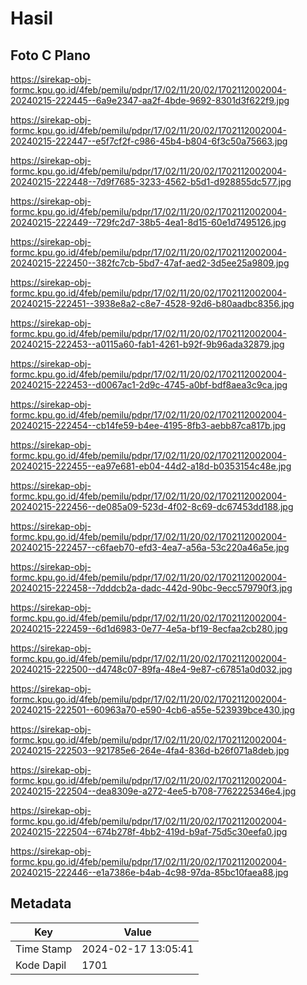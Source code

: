 # Hasil

## Foto C Plano

https://sirekap-obj-formc.kpu.go.id/4feb/pemilu/pdpr/17/02/11/20/02/1702112002004-20240215-222445--6a9e2347-aa2f-4bde-9692-8301d3f622f9.jpg

https://sirekap-obj-formc.kpu.go.id/4feb/pemilu/pdpr/17/02/11/20/02/1702112002004-20240215-222447--e5f7cf2f-c986-45b4-b804-6f3c50a75663.jpg

https://sirekap-obj-formc.kpu.go.id/4feb/pemilu/pdpr/17/02/11/20/02/1702112002004-20240215-222448--7d9f7685-3233-4562-b5d1-d928855dc577.jpg

https://sirekap-obj-formc.kpu.go.id/4feb/pemilu/pdpr/17/02/11/20/02/1702112002004-20240215-222449--729fc2d7-38b5-4ea1-8d15-60e1d7495126.jpg

https://sirekap-obj-formc.kpu.go.id/4feb/pemilu/pdpr/17/02/11/20/02/1702112002004-20240215-222450--382fc7cb-5bd7-47af-aed2-3d5ee25a9809.jpg

https://sirekap-obj-formc.kpu.go.id/4feb/pemilu/pdpr/17/02/11/20/02/1702112002004-20240215-222451--3938e8a2-c8e7-4528-92d6-b80aadbc8356.jpg

https://sirekap-obj-formc.kpu.go.id/4feb/pemilu/pdpr/17/02/11/20/02/1702112002004-20240215-222453--a0115a60-fab1-4261-b92f-9b96ada32879.jpg

https://sirekap-obj-formc.kpu.go.id/4feb/pemilu/pdpr/17/02/11/20/02/1702112002004-20240215-222453--d0067ac1-2d9c-4745-a0bf-bdf8aea3c9ca.jpg

https://sirekap-obj-formc.kpu.go.id/4feb/pemilu/pdpr/17/02/11/20/02/1702112002004-20240215-222454--cb14fe59-b4ee-4195-8fb3-aebb87ca817b.jpg

https://sirekap-obj-formc.kpu.go.id/4feb/pemilu/pdpr/17/02/11/20/02/1702112002004-20240215-222455--ea97e681-eb04-44d2-a18d-b0353154c48e.jpg

https://sirekap-obj-formc.kpu.go.id/4feb/pemilu/pdpr/17/02/11/20/02/1702112002004-20240215-222456--de085a09-523d-4f02-8c69-dc67453dd188.jpg

https://sirekap-obj-formc.kpu.go.id/4feb/pemilu/pdpr/17/02/11/20/02/1702112002004-20240215-222457--c6faeb70-efd3-4ea7-a56a-53c220a46a5e.jpg

https://sirekap-obj-formc.kpu.go.id/4feb/pemilu/pdpr/17/02/11/20/02/1702112002004-20240215-222458--7dddcb2a-dadc-442d-90bc-9ecc579790f3.jpg

https://sirekap-obj-formc.kpu.go.id/4feb/pemilu/pdpr/17/02/11/20/02/1702112002004-20240215-222459--6d1d6983-0e77-4e5a-bf19-8ecfaa2cb280.jpg

https://sirekap-obj-formc.kpu.go.id/4feb/pemilu/pdpr/17/02/11/20/02/1702112002004-20240215-222500--d4748c07-89fa-48e4-9e87-c67851a0d032.jpg

https://sirekap-obj-formc.kpu.go.id/4feb/pemilu/pdpr/17/02/11/20/02/1702112002004-20240215-222501--60963a70-e590-4cb6-a55e-523939bce430.jpg

https://sirekap-obj-formc.kpu.go.id/4feb/pemilu/pdpr/17/02/11/20/02/1702112002004-20240215-222503--921785e6-264e-4fa4-836d-b26f071a8deb.jpg

https://sirekap-obj-formc.kpu.go.id/4feb/pemilu/pdpr/17/02/11/20/02/1702112002004-20240215-222504--dea8309e-a272-4ee5-b708-7762225346e4.jpg

https://sirekap-obj-formc.kpu.go.id/4feb/pemilu/pdpr/17/02/11/20/02/1702112002004-20240215-222504--674b278f-4bb2-419d-b9af-75d5c30eefa0.jpg

https://sirekap-obj-formc.kpu.go.id/4feb/pemilu/pdpr/17/02/11/20/02/1702112002004-20240215-222446--e1a7386e-b4ab-4c98-97da-85bc10faea88.jpg


## Metadata

| Key        | Value               |
| ---------- | ------------------- |
| Time Stamp | 2024-02-17 13:05:41 |
| Kode Dapil | 1701                |



